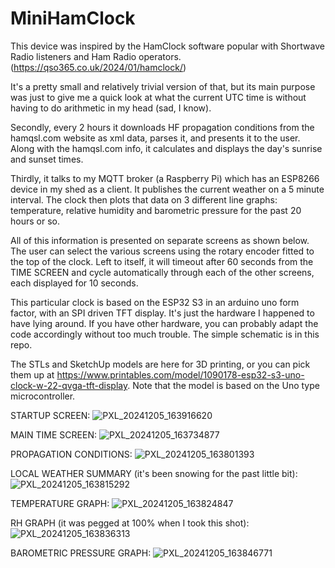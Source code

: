 # MiniHamClock

This device was inspired by the HamClock software popular with Shortwave Radio listeners and Ham Radio operators.  (https://qso365.co.uk/2024/01/hamclock/)

It's a pretty small and relatively trivial version of that, but its main purpose was just to give me a quick look at what the current UTC time is without having to do arithmetic in my head (sad, I know).

Secondly, every 2 hours it downloads HF propagation conditions from the hamqsl.com website as xml data, parses it, and presents it to the user.  Along with the hamqsl.com info, it calculates and displays the day's sunrise and sunset times.

Thirdly, it talks to my MQTT broker (a Raspberry Pi) which has an ESP8266 device in my shed as a client.  It publishes the current weather on a 5 minute interval.  The clock then plots that data on 3 different line graphs: temperature, relative humidity and barometric pressure for the past 20 hours or so.

All of this information is presented on separate screens as shown below.  The user can select the various screens using the rotary encoder fitted to the top of the clock.  Left to itself, it will timeout after 60 seconds from the TIME SCREEN and cycle automatically through each of the other screens, each displayed for 10 seconds.

This particular clock is based on the ESP32 S3 in an arduino uno form factor, with an SPI driven TFT display.  It's just the hardware I happened to have lying around.  If you have other hardware, you can probably adapt the code accordingly without too much trouble.  The simple schematic is in this repo.

The STLs and SketchUp models are here for 3D printing, or you can pick them up at https://www.printables.com/model/1090178-esp32-s3-uno-clock-w-22-qvga-tft-display.  Note that the model is based on the Uno type microcontroller.  

STARTUP SCREEN:
![PXL_20241205_163916620](https://github.com/user-attachments/assets/0983c437-5331-4b12-bc85-108717133926)

MAIN TIME SCREEN:
![PXL_20241205_163734877](https://github.com/user-attachments/assets/cdd95420-a9d9-4e9f-a81d-26e6c2d88b65)

PROPAGATION CONDITIONS:
![PXL_20241205_163801393](https://github.com/user-attachments/assets/a91157cd-9171-4eb2-9ab2-df38114c1765)

LOCAL WEATHER SUMMARY (it's been snowing for the past little bit):
![PXL_20241205_163815292](https://github.com/user-attachments/assets/af132da0-e66e-4044-8b22-d0b6b65fdbd8)

TEMPERATURE GRAPH:
![PXL_20241205_163824847](https://github.com/user-attachments/assets/19cead08-febb-4c69-8748-cc183c41bdcd)

RH GRAPH (it was pegged at 100% when I took this shot):
![PXL_20241205_163836313](https://github.com/user-attachments/assets/8527d066-0134-467a-859d-267d452329a5)

BAROMETRIC PRESSURE GRAPH:
![PXL_20241205_163846771](https://github.com/user-attachments/assets/8b4d81ce-5dbb-4fb3-a654-bf75484778b7)



